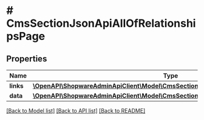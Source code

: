 # # CmsSectionJsonApiAllOfRelationshipsPage

## Properties

Name | Type | Description | Notes
------------ | ------------- | ------------- | -------------
**links** | [**\OpenAPI\ShopwareAdminApiClient\Model\CmsSectionJsonApiAllOfRelationshipsPageLinks**](CmsSectionJsonApiAllOfRelationshipsPageLinks.md) |  | [optional]
**data** | [**\OpenAPI\ShopwareAdminApiClient\Model\CmsSectionJsonApiAllOfRelationshipsPageData**](CmsSectionJsonApiAllOfRelationshipsPageData.md) |  | [optional]

[[Back to Model list]](../../README.md#models) [[Back to API list]](../../README.md#endpoints) [[Back to README]](../../README.md)
